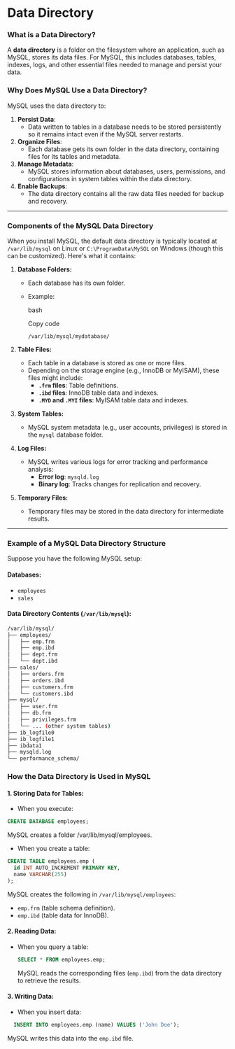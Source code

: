 # Data Directory

### **What is a Data Directory?**

A **data directory** is a folder on the filesystem where an application, such as MySQL, stores its data files. For MySQL, this includes databases, tables, indexes, logs, and other essential files needed to manage and persist your data.

### **Why Does MySQL Use a Data Directory?**

MySQL uses the data directory to:

1.  **Persist Data**:
    - Data written to tables in a database needs to be stored persistently so it remains intact even if the MySQL server restarts.
2.  **Organize Files**:
    - Each database gets its own folder in the data directory, containing files for its tables and metadata.
3.  **Manage Metadata**:
    - MySQL stores information about databases, users, permissions, and configurations in system tables within the data directory.
4.  **Enable Backups**:
    - The data directory contains all the raw data files needed for backup and recovery.

---

### **Components of the MySQL Data Directory**

When you install MySQL, the default data directory is typically located at `/var/lib/mysql` on Linux or `C:\ProgramData\MySQL` on Windows (though this can be customized). Here's what it contains:

1.  **Database Folders:**

    - Each database has its own folder.
    - Example:

      bash

      Copy code

      `/var/lib/mysql/mydatabase/`

2.  **Table Files:**

    - Each table in a database is stored as one or more files.
    - Depending on the storage engine (e.g., InnoDB or MyISAM), these files might include:
      - **`.frm` files**: Table definitions.
      - **`.ibd` files**: InnoDB table data and indexes.
      - **`.MYD` and `.MYI` files**: MyISAM table data and indexes.

3.  **System Tables:**

    - MySQL system metadata (e.g., user accounts, privileges) is stored in the `mysql` database folder.

4.  **Log Files:**

    - MySQL writes various logs for error tracking and performance analysis:
      - **Error log**: `mysqld.log`
      - **Binary log**: Tracks changes for replication and recovery.

5.  **Temporary Files:**

    - Temporary files may be stored in the data directory for intermediate results.

---

### **Example of a MySQL Data Directory Structure**

Suppose you have the following MySQL setup:

#### Databases:

- `employees`
- `sales`

#### Data Directory Contents (`/var/lib/mysql`):

```bash
/var/lib/mysql/
├── employees/
│   ├── emp.frm
│   ├── emp.ibd
│   ├── dept.frm
│   └── dept.ibd
├── sales/
│   ├── orders.frm
│   ├── orders.ibd
│   ├── customers.frm
│   └── customers.ibd
├── mysql/
│   ├── user.frm
│   ├── db.frm
│   ├── privileges.frm
│   └── ... (other system tables)
├── ib_logfile0
├── ib_logfile1
├── ibdata1
├── mysqld.log
└── performance_schema/

```

### **How the Data Directory is Used in MySQL**

#### **1\. Storing Data for Tables:**

- When you execute:

```sql
CREATE DATABASE employees;
```

MySQL creates a folder /var/lib/mysql/employees.

- When you create a table:

```sql
CREATE TABLE employees.emp (
  id INT AUTO_INCREMENT PRIMARY KEY,
  name VARCHAR(255)
);
```

MySQL creates the following in `/var/lib/mysql/employees`:

- `emp.frm` (table schema definition).
- `emp.ibd` (table data for InnoDB).

#### **2\. Reading Data:**

- When you query a table:

  ```sql
  SELECT * FROM employees.emp;
  ```

  MySQL reads the corresponding files (`emp.ibd`) from the data directory to retrieve the results.

#### **3\. Writing Data:**

- When you insert data:

```sql
  INSERT INTO employees.emp (name) VALUES ('John Doe');
```

MySQL writes this data into the `emp.ibd` file.
